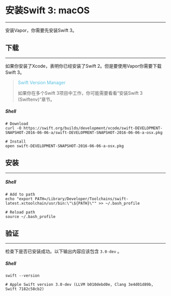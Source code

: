 # 安装Swift 3: macOS
---
安装Vapor，你需要先安装Swift 3。

## 下载
---
如果你安装了Xcode，表明你已经安装了Swift 2。但是要使用Vapor你需要下载Swift 3。


> <font color="#56C0E0"> Swift Version Manager </font>
> 
> 如果你在多个Swift 3项目中工作，你可能需要看看“安装Swift 3 (Swiftenv)”章节。


##### Shell

```
# Download
curl -O https://swift.org/builds/development/xcode/swift-DEVELOPMENT-SNAPSHOT-2016-06-06-a/swift-DEVELOPMENT-SNAPSHOT-2016-06-06-a-osx.pkg

# Install
open swift-DEVELOPMENT-SNAPSHOT-2016-06-06-a-osx.pkg
```

## 安装
---
##### Shell
```
# Add to path
echo "export PATH=/Library/Developer/Toolchains/swift-latest.xctoolchain/usr/bin:\"\${PATH}\"" >> ~/.bash_profile

# Reload path
source ~/.bash_profile
```

## 验证
---
检查下是否已安装成功。以下输出内容应该包含 ```3.0-dev``` 。

##### Shell
```
swift --version

# Apple Swift version 3.0-dev (LLVM b010debd0e, Clang 3e4d01d89b, Swift 7182c58cb2)
```
